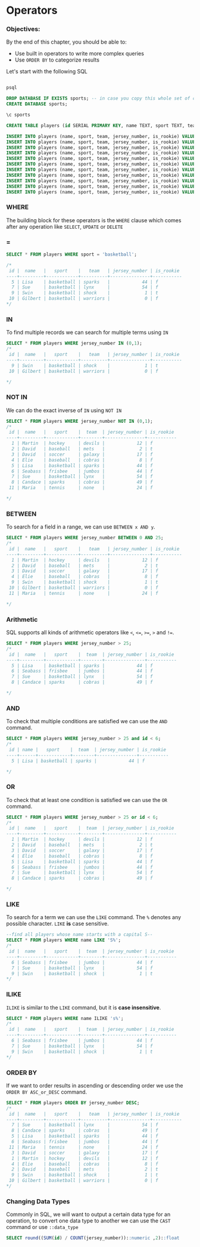 # Operators

### Objectives:

By the end of this chapter, you should be able to:

- Use built in operators to write more complex queries
- Use `ORDER BY` to categorize results

Let's start with the following SQL

```sql

psql

DROP DATABASE IF EXISTS sports; -- in case you copy this whole set of commands multple times
CREATE DATABASE sports;

\c sports

CREATE TABLE players (id SERIAL PRIMARY KEY, name TEXT, sport TEXT, team TEXT, jersey_number INTEGER, is_rookie BOOLEAN);

INSERT INTO players (name, sport, team, jersey_number, is_rookie) VALUES ('Martin', 'hockey', 'devils', 12, false);
INSERT INTO players (name, sport, team, jersey_number, is_rookie) VALUES ('David', 'baseball', 'mets', 2, true);
INSERT INTO players (name, sport, team, jersey_number, is_rookie) VALUES ('David', 'soccer', 'galaxy', 17, false);
INSERT INTO players (name, sport, team, jersey_number, is_rookie) VALUES ('Elie', 'baseball', 'cobras', 8, false);
INSERT INTO players (name, sport, team, jersey_number, is_rookie) VALUES ('Lisa', 'basketball', 'sparks', 44, false);
INSERT INTO players (name, sport, team, jersey_number, is_rookie) VALUES ('Seabass', 'frisbee', 'jumbos', 44, false);
INSERT INTO players (name, sport, team, jersey_number, is_rookie) VALUES ('Sue', 'basketball', 'lynx', 54, false);
INSERT INTO players (name, sport, team, jersey_number, is_rookie) VALUES ('Candace', 'sparks', 'cobras', 49, false);
INSERT INTO players (name, sport, team, jersey_number, is_rookie) VALUES ('Swin', 'basketball', 'shock', 1, true);
INSERT INTO players (name, sport, team, jersey_number, is_rookie) VALUES ('Gilbert', 'basketball', 'warriors', 0, false);
INSERT INTO players (name, sport, team, jersey_number, is_rookie) VALUES ('Maria', 'tennis', 'none', 24, false);
```

### WHERE

The building block for these operators is the `WHERE` clause which comes after any operation like `SELECT`, `UPDATE` or `DELETE`

### = 

```sql
SELECT * FROM players WHERE sport = 'basketball';

/*
 id |  name   |   sport    |   team   | jersey_number | is_rookie 
----+---------+------------+----------+---------------+-----------
  5 | Lisa    | basketball | sparks   |            44 | f
  7 | Sue     | basketball | lynx     |            54 | f
  9 | Swin    | basketball | shock    |             1 | t
 10 | Gilbert | basketball | warriors |             0 | f
*/
```

### IN

To find multiple records we can search for multiple terms using `IN`

```sql
SELECT * FROM players WHERE jersey_number IN (0,1);
/*
 id |  name   |   sport    |   team   | jersey_number | is_rookie 
----+---------+------------+----------+---------------+-----------
  9 | Swin    | basketball | shock    |             1 | t
 10 | Gilbert | basketball | warriors |             0 | f

*/
```

### NOT IN

We can do the exact inverse of `IN` using `NOT IN`

```sql
SELECT * FROM players WHERE jersey_number NOT IN (0,1);
/*
 id |  name   |   sport    |  team  | jersey_number | is_rookie 
----+---------+------------+--------+---------------+-----------
  1 | Martin  | hockey     | devils |            12 | f
  2 | David   | baseball   | mets   |             2 | t
  3 | David   | soccer     | galaxy |            17 | f
  4 | Elie    | baseball   | cobras |             8 | f
  5 | Lisa    | basketball | sparks |            44 | f
  6 | Seabass | frisbee    | jumbos |            44 | f
  7 | Sue     | basketball | lynx   |            54 | f
  8 | Candace | sparks     | cobras |            49 | f
 11 | Maria   | tennis     | none   |            24 | f

*/
```

### BETWEEN

To search for a field in a range, we can use `BETWEEN x AND y`.

```sql
SELECT * FROM players WHERE jersey_number BETWEEN 0 AND 25;
/*
 id |  name   |   sport    |   team   | jersey_number | is_rookie 
----+---------+------------+----------+---------------+-----------
  1 | Martin  | hockey     | devils   |            12 | f
  2 | David   | baseball   | mets     |             2 | t
  3 | David   | soccer     | galaxy   |            17 | f
  4 | Elie    | baseball   | cobras   |             8 | f
  9 | Swin    | basketball | shock    |             1 | t
 10 | Gilbert | basketball | warriors |             0 | f
 11 | Maria   | tennis     | none     |            24 | f

*/
```

### Arithmetic

SQL supports all kinds of arithmetic operators like `<`, `<=`, `>=`, `>` and `!=`.

```sql
SELECT * FROM players WHERE jersey_number > 25;
/*
 id |  name   |   sport    |  team  | jersey_number | is_rookie 
----+---------+------------+--------+---------------+-----------
  5 | Lisa    | basketball | sparks |            44 | f
  6 | Seabass | frisbee    | jumbos |            44 | f
  7 | Sue     | basketball | lynx   |            54 | f
  8 | Candace | sparks     | cobras |            49 | f

*/
```

### AND

To check that multiple conditions are satisfied we can use the `AND` command.

```sql
SELECT * FROM players WHERE jersey_number > 25 and id < 6;
/*
 id | name |   sport    |  team  | jersey_number | is_rookie 
----+------+------------+--------+---------------+-----------
  5 | Lisa | basketball | sparks |            44 | f

*/
```

### OR

To check that at least one condition is satisfied we can use the `OR` command.

```sql
SELECT * FROM players WHERE jersey_number > 25 or id < 6;
/*
 id |  name   |   sport    |  team  | jersey_number | is_rookie 
----+---------+------------+--------+---------------+-----------
  1 | Martin  | hockey     | devils |            12 | f
  2 | David   | baseball   | mets   |             2 | t
  3 | David   | soccer     | galaxy |            17 | f
  4 | Elie    | baseball   | cobras |             8 | f
  5 | Lisa    | basketball | sparks |            44 | f
  6 | Seabass | frisbee    | jumbos |            44 | f
  7 | Sue     | basketball | lynx   |            54 | f
  8 | Candace | sparks     | cobras |            49 | f

*/
```

### LIKE

To search for a term we can use the `LIKE` command. The `%` denotes any possible character. `LIKE` **is** case sensitive.

```sql
--find all players whose name starts with a capital S--
SELECT * FROM players WHERE name LIKE 'S%';
/*
 id |  name   |   sport    |  team  | jersey_number | is_rookie 
----+---------+------------+--------+---------------+-----------
  6 | Seabass | frisbee    | jumbos |            44 | f
  7 | Sue     | basketball | lynx   |            54 | f
  9 | Swin    | basketball | shock  |             1 | t
*/
```

### ILIKE

`ILIKE` is similar to the `LIKE` command, but it is **case insensitive**.

```sql
SELECT * FROM players WHERE name ILIKE 's%';
/*
 id |  name   |   sport    |  team  | jersey_number | is_rookie 
----+---------+------------+--------+---------------+-----------
  6 | Seabass | frisbee    | jumbos |            44 | f
  7 | Sue     | basketball | lynx   |            54 | f
  9 | Swin    | basketball | shock  |             1 | t
*/
```

### ORDER BY

If we want to order results in ascending or descending order we use the `ORDER BY ASC_or_DESC` command. 

```sql
SELECT * FROM players ORDER BY jersey_number DESC;
/*
 id |  name   |   sport    |   team   | jersey_number | is_rookie 
----+---------+------------+----------+---------------+-----------
  7 | Sue     | basketball | lynx     |            54 | f
  8 | Candace | sparks     | cobras   |            49 | f
  5 | Lisa    | basketball | sparks   |            44 | f
  6 | Seabass | frisbee    | jumbos   |            44 | f
 11 | Maria   | tennis     | none     |            24 | f
  3 | David   | soccer     | galaxy   |            17 | f
  1 | Martin  | hockey     | devils   |            12 | f
  4 | Elie    | baseball   | cobras   |             8 | f
  2 | David   | baseball   | mets     |             2 | t
  9 | Swin    | basketball | shock    |             1 | t
 10 | Gilbert | basketball | warriors |             0 | f
*/
```

### Changing Data Types

Commonly in SQL, we will want to output a certain data type for an operation, to convert one data type to another we can use the `CAST` command or use `::data_type`

```sql
SELECT round((SUM(id) / COUNT(jersey_number))::numeric ,2)::float 
```


